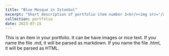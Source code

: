 ```yaml
---
title: "Blue Mosque in Istanbul"
excerpt: "Short description of portfolio item number 1<br/><img src='/artworks/Blue_Mosque_Istanbul.jpg'>"
collection: portfolio
date: 2023-07-15
---
```


This is an item in your portfolio. It can be have images or nice text. If you name the file .md, it will be parsed as markdown. If you name the file .html, it will be parsed as HTML. 
